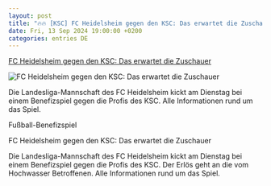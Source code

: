 ```yaml
---
layout: post
title: "🔥🔥 [KSC] FC Heidelsheim gegen den KSC: Das erwartet die Zuschauer"
date: Fri, 13 Sep 2024 19:00:00 +0200
categories: entries DE
---
```

[FC Heidelsheim gegen den KSC: Das erwartet die Zuschauer](https://bnn.de/kraichgau/bruchsal/fc-heidelsheim-gegen-den-ksc-das-erwartet-die-zuschauer)

![FC Heidelsheim gegen den KSC: Das erwartet die Zuschauer](https://static.bnn.de/sport/ksc/KSC-feature_KSC-tut-gut.jpg-mu9vjs/alternates/LANDSCAPE_13x7_BASE/KSC%20feature_KSC%20tut%20gut.jpg?sharing=premium)

Die Landesliga-Mannschaft des FC Heidelsheim kickt am Dienstag bei einem Benefizspiel gegen die Profis des KSC. Alle Informationen rund um das Spiel.

Fußball-Benefizspiel

FC Heidelsheim gegen den KSC: Das erwartet die Zuschauer

Die Landesliga-Mannschaft des FC Heidelsheim kickt am Dienstag bei einem Benefizspiel gegen die Profis des KSC. Der Erlös geht an die vom Hochwasser Betroffenen. Alle Informationen rund um das Spiel.

